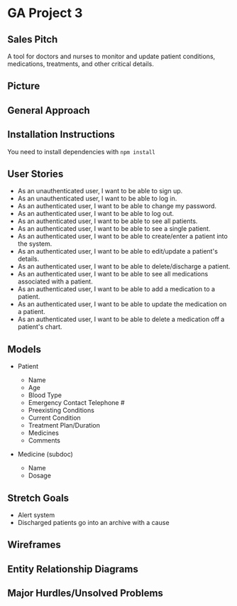 # GA Project 3

## Sales Pitch
A tool for doctors and nurses to monitor and update patient conditions, medications, treatments, and other critical details.

## Picture

## General Approach

## Installation Instructions
You need to install dependencies with `npm install`

## User Stories
- As an unauthenticated user, I want to be able to sign up.
- As an unauthenticated user, I want to be able to log in.
- As an authenticated user, I want to be able to change my password.
- As an authenticated user, I want to be able to log out.
- As an authenticated user, I want to be able to see all patients.
- As an authenticated user, I want to be able to see a single patient.
- As an authenticated user, I want to be able to create/enter a patient into the system.
- As an authenticated user, I want to be able to edit/update a patient's details.
- As an authenticated user, I want to be able to delete/discharge a patient.
- As an authenticated user, I want to be able to see all medications associated with a patient.
- As an authenticated user, I want to be able to add a medication to a patient.
- As an authenticated user, I want to be able to update the medication on a patient.
- As an authenticated user, I want to be able to delete a medication off a patient's chart.

## Models
- Patient
    - Name
    - Age
    - Blood Type
    - Emergency Contact Telephone #
    - Preexisting Conditions
    - Current Condition
    - Treatment Plan/Duration
    - Medicines
    - Comments

- Medicine (subdoc)
    - Name
    - Dosage

## Stretch Goals
- Alert system
- Discharged patients go into an archive with a cause

## Wireframes

## Entity Relationship Diagrams

## Major Hurdles/Unsolved Problems